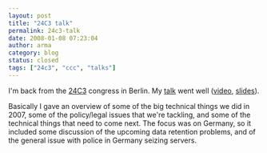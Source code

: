 ```yaml
---
layout: post
title: "24C3 talk"
permalink: 24c3-talk
date: 2008-01-08 07:23:04
author: arma
category: blog
status: closed
tags: ["24c3", "ccc", "talks"]
---
```


I'm back from the [24C3](http://events.ccc.de/congress/2007/) congress in Berlin. My [talk](http://events.ccc.de/congress/2007/Fahrplan/events/2325.en.html) went well ([video](http://berlin.ccc.de/~24c3_torrents/24c3-2325-en-current_events_in_tor_development.mp4.torrent), [slides](http://freehaven.net/~arma/slides-24c3.pdf)).

Basically I gave an overview of some of the big technical things we did in 2007, some of the policy/legal issues that we're tackling, and some of the technical things that need to come next. The focus was on Germany, so it included some discussion of the upcoming data retention problems, and of the general issue with police in Germany seizing servers.
